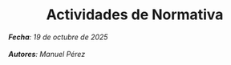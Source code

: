 <h1 align="center">Actividades de Normativa</h1>


***Fecha**: 19 de octubre de 2025 <br><br> **Autores**: Manuel Pérez*

